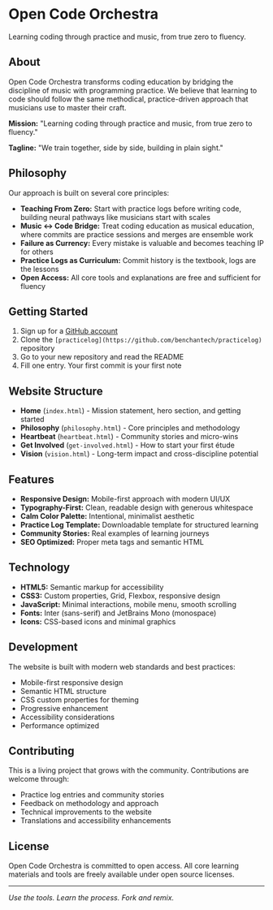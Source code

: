 # Open Code Orchestra

Learning coding through practice and music, from true zero to fluency.

## About

Open Code Orchestra transforms coding education by bridging the discipline of music with programming practice. We believe that learning to code should follow the same methodical, practice-driven approach that musicians use to master their craft.

**Mission:** "Learning coding through practice and music, from true zero to fluency."

**Tagline:** "We train together, side by side, building in plain sight."

## Philosophy

Our approach is built on several core principles:

- **Teaching From Zero:** Start with practice logs before writing code, building neural pathways like musicians start with scales
- **Music ↔ Code Bridge:** Treat coding education as musical education, where commits are practice sessions and merges are ensemble work
- **Failure as Currency:** Every mistake is valuable and becomes teaching IP for others
- **Practice Logs as Curriculum:** Commit history is the textbook, logs are the lessons
- **Open Access:** All core tools and explanations are free and sufficient for fluency

## Getting Started

1. Sign up for a [GitHub account](https://github.com/)
2. Clone the `[practicelog](https://github.com/benchantech/practicelog)` repository
3. Go to your new repository and read the README
4. Fill one entry. Your first commit is your first note

## Website Structure

- **Home** (`index.html`) - Mission statement, hero section, and getting started
- **Philosophy** (`philosophy.html`) - Core principles and methodology
- **Heartbeat** (`heartbeat.html`) - Community stories and micro-wins
- **Get Involved** (`get-involved.html`) - How to start your first étude
- **Vision** (`vision.html`) - Long-term impact and cross-discipline potential

## Features

- **Responsive Design:** Mobile-first approach with modern UI/UX
- **Typography-First:** Clean, readable design with generous whitespace
- **Calm Color Palette:** Intentional, minimalist aesthetic
- **Practice Log Template:** Downloadable template for structured learning
- **Community Stories:** Real examples of learning journeys
- **SEO Optimized:** Proper meta tags and semantic HTML

## Technology

- **HTML5:** Semantic markup for accessibility
- **CSS3:** Custom properties, Grid, Flexbox, responsive design
- **JavaScript:** Minimal interactions, mobile menu, smooth scrolling
- **Fonts:** Inter (sans-serif) and JetBrains Mono (monospace)
- **Icons:** CSS-based icons and minimal graphics

## Development

The website is built with modern web standards and best practices:

- Mobile-first responsive design
- Semantic HTML structure
- CSS custom properties for theming
- Progressive enhancement
- Accessibility considerations
- Performance optimized

## Contributing

This is a living project that grows with the community. Contributions are welcome through:

- Practice log entries and community stories
- Feedback on methodology and approach
- Technical improvements to the website
- Translations and accessibility enhancements

## License

Open Code Orchestra is committed to open access. All core learning materials and tools are freely available under open source licenses.

---

*Use the tools. Learn the process. Fork and remix.*
